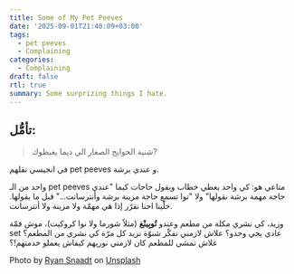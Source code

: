 ```yaml
---
title: Some of My Pet Peeves 
date: '2025-09-01T21:40:09+03:00'
tags:
  - pet peeves
  - Complaining
categories:
  - Complaining
draft: false
rtl: true
summary: Some surprizing things I hate.
---
```


## تأمُّل:
> شنية الحوايج الصغار الي ديما يغيظوك? 

في انجيسي نقلهم pet peeves و عندي برشة.

واحد من الـ pet peeves متاعي هو: كي واحد يعطي خطاب ويقول حاجات كيما "عندي حاجة مهمة برشة نقولها" ولا "توا تسمع حاجة مزينة برشة وأنترسانت..." قبل ما يقولها. خلّينا احنا نقرّر إذا هي مهمّة ولا مزينة ولا أنترسانت.

وزيد، كي نشري مكلة من مطعم وعندو **تُوبِينْغ** (مثلاً شورما ولا نوا كروكيت)، موش فمّة set عادي يجي وحدو؟ علاش لازمني نفكّر شنوّة نزيد كل مرّة كي نشري من المطعم؟ علاش نمشي للمطعم كان لازمني نوريهم كيفاش يعملو خدمتهم!؟

Photo by [Ryan Snaadt](https://unsplash.com/@ryansnaadt?utm_content=creditCopyText&utm_medium=referral&utm_source=unsplash) on [Unsplash](https://unsplash.com/photos/man-in-white-and-blue-crew-neck-t-shirt-_LZbDkRaedE?utm_content=creditCopyText&utm_medium=referral&utm_source=unsplash)
      
